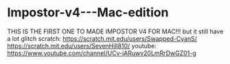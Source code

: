 # Impostor-v4---Mac-edition
THIS IS THE FIRST ONE TO MADE IMPOSTOR V4 FOR MAC!!! but it still have a lot glitch
scratch:
https://scratch.mit.edu/users/Swapped-CyanS/
https://scratch.mit.edu/users/SevenHill810/
youtube: 
https://www.youtube.com/channel/UCv-jARuwv20LmRrDwGZ01-g
